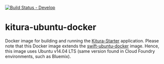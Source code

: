 [![Build Status - Develop](https://travis-ci.org/IBM-Swift/kitura-ubuntu-docker.svg?branch=master)](https://travis-ci.org/IBM-Swift/kitura-ubuntu-docker)


# kitura-ubuntu-docker
Docker image for building and running the [Kitura-Starter](https://github.com/IBM-Bluemix/Kitura-Starter) application. Please note that this Docker image extends the [swift-ubuntu-docker](https://github.com/IBM-Swift/swift-ubuntu-docker) image. Hence, this image uses Ubuntu v14.04 LTS (same version found in Cloud Foundry environments, such as Bluemix).
